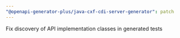 ```yaml
---
"@openapi-generator-plus/java-cxf-cdi-server-generator": patch
---
```


Fix discovery of API implementation classes in generated tests

